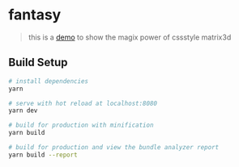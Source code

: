 # fantasy

> this is a [demo]( https://quarksb.github.io/fantasy/) to show the magix power of cssstyle matrix3d



## Build Setup

``` bash
# install dependencies
yarn

# serve with hot reload at localhost:8080
yarn dev

# build for production with minification
yarn build

# build for production and view the bundle analyzer report
yarn build --report
```


